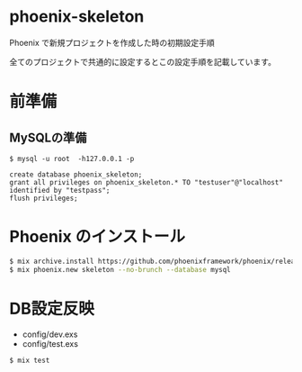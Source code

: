 # phoenix-skeleton
Phoenix で新規プロジェクトを作成した時の初期設定手順

全てのプロジェクトで共通的に設定するとこの設定手順を記載しています。

# 前準備
## MySQLの準備
```
$ mysql -u root  -h127.0.0.1 -p

create database phoenix_skeleton;
grant all privileges on phoenix_skeleton.* TO "testuser"@"localhost" identified by "testpass";
flush privileges;
```

# Phoenix のインストール

```bash
$ mix archive.install https://github.com/phoenixframework/phoenix/releases/download/v1.1.2/phoenix_new-1.1.2.ez
$ mix phoenix.new skeleton --no-brunch --database mysql
```

# DB設定反映
- config/dev.exs
- config/test.exs

```bash
$ mix test
```

